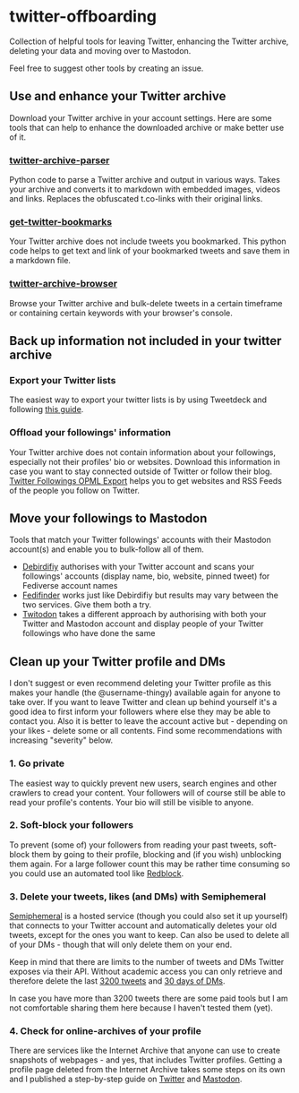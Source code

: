 # twitter-offboarding
Collection of helpful tools for leaving Twitter, enhancing the Twitter archive, deleting your data and moving over to Mastodon.

Feel free to suggest other tools by creating an issue.

## Use and enhance your Twitter archive
Download your Twitter archive in your account settings. Here are some tools that can help to enhance the downloaded archive or make better use of it.

### [twitter-archive-parser](https://github.com/timhutton/twitter-archive-parser)
Python code to parse a Twitter archive and output in various ways. Takes your archive and converts it to markdown with embedded images, videos and links. Replaces the obfuscated t.co-links with their original links.

### [get-twitter-bookmarks](https://gist.github.com/divyajyotiuk/9fb29c046e1dfcc8d5683684d7068efe)
Your Twitter archive does not include tweets you bookmarked. This python code helps to get text and link of your bookmarked tweets and save them in a markdown file.

### [twitter-archive-browser](https://sk22.github.io/twitter-archive-browser/)
Browse your Twitter archive and bulk-delete tweets in a certain timeframe or containing certain keywords with your browser's console.

## Back up information not included in your twitter archive
### Export your Twitter lists
The easiest way to export your twitter lists is by using Tweetdeck and following [this guide](https://www.makeuseof.com/tag/backup-export-twitter-lists/).

### Offload your followings' information
Your Twitter archive does not contain information about your followings, especially not their profiles' bio or websites. Download this information in case you want to stay connected outside of Twitter or follow their blog. [Twitter Followings OPML Export](http://opml.glitch.me/) helps you to get websites and RSS Feeds of the people you follow on Twitter.


## Move your followings to Mastodon
Tools that match your Twitter followings' accounts with their Mastodon account(s) and enable you to bulk-follow all of them.

- [Debirdifiy](https://pruvisto.org/debirdify/) authorises with your Twitter account and scans your followings' accounts (display name, bio, website, pinned tweet) for Fediverse account names
- [Fedifinder](https://fedifinder.glitch.me) works just like Debirdifiy but results may vary between the two services. Give them both a try.
- [Twitodon](https://twitodon.com/) takes a different approach by authorising with both your Twitter and Mastodon account and display people of your Twitter followings who have done the same


## Clean up your Twitter profile and DMs
I don't suggest or even recommend deleting your Twitter profile as this makes your handle (the @username-thingy) available again for anyone to take over. If you want to leave Twitter and clean up behind yourself it's a good idea to first inform your followers where else they may be able to contact you. Also it is better to leave the account active but - depending on your likes - delete some or all contents. Find some recommendations with increasing "severity" below.

### 1. Go private
The easiest way to quickly prevent new users, search engines and other crawlers to cread your content. Your followers will of course still be able to read your profile's contents. Your bio will still be visible to anyone.

### 2. Soft-block your followers
To prevent (some of) your followers from reading your past tweets, soft-block them by going to their profile, blocking and (if you wish) unblocking them again. For a large follower count this may be rather time consuming so you could use an automated tool like [Redblock](https://github.com/gaeulbyul/RedBlock/blob/main/README.en.md).

### 3. Delete your tweets, likes (and DMs) with Semiphemeral
[Semiphemeral](https://github.com/micahflee/semiphemeral) is a hosted service (though you could also set it up yourself) that connects to your Twitter account and automatically deletes your old tweets, except for the ones you want to keep. Can also be used to delete all of your DMs - though that will only delete them on your end.

Keep in mind that there are limits to the number of tweets and DMs Twitter exposes via their API. Without academic access you can only retrieve and therefore delete the last [3200 tweets](https://github.com/micahflee/semiphemeral) and [30 days of DMs](https://twittercommunity.com/t/retrieving-older-than-30-days-direct-messages-direct-messages-events-list/104901).

In case you have more than 3200 tweets there are some paid tools but I am not comfortable sharing them here because I haven't tested them (yet).

### 4. Check for online-archives of your profile
There are services like the Internet Archive that anyone can use to create snapshots of webpages - and yes, that includes Twitter profiles. Getting a profile page deleted from the Internet Archive takes some steps on its own and I published a step-by-step guide on [Twitter](https://twitter.com/achisto/status/1591065125167190018?s=20&t=KeqeI8H7lVPlrdyAzlegDg) and [Mastodon](https://mastodon.social/@achisto/109325841635487550).
